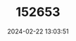 ---
title: "152653"
category: "Escobaria cubensis"
draft: false
date: 2024-02-22 13:03:51
languages:
  Spanish; Castilian: ["Cactus enano"]
  English: ["Holguín Dwarf Cactus"]
---